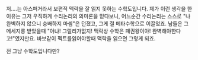 저....는 아스퍼거라서 보편적 맥락을 잘 읽지 못하는 수학도입니다. 제가 이런 생각을 한 이유는 그저 우직하게 수리논리의 의미론을 믿다보니, 어느순간 수리논리는 스스로 "나 완벽하지 않으니 숭배하지 마셈"은 던졌고, 그게 절 메타수학으로 이끌었죠. 남들은 그 메세지릉 받았을때 "아냐! 그럴리가없지! 맥락상 수학은 패권왕이야! 완벽해야한다고!"였지만요. 바보같이 펙트를읽어야할때 맥락을 읽으면 그렇게 되죠.

전 그냥 수학도입니다만?